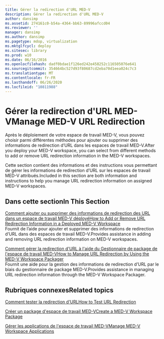 ```yaml
---
title: Gérer la redirection d'URL MED-V
description: Gérer la redirection d'URL MED-V
author: dansimp
ms.assetid: 274161c0-b54a-4364-bb63-89996afccd04
ms.reviewer: ''
manager: dansimp
ms.author: dansimp
ms.pagetype: mdop, virtualization
ms.mktglfcycl: deploy
ms.sitesec: library
ms.prod: w10
ms.date: 06/16/2016
ms.openlocfilehash: dadf0bdae1f126ed242e458252c116505076e641
ms.sourcegitcommit: 354664bc527d93f80687cd2eba70d1eea024c7c3
ms.translationtype: MT
ms.contentlocale: fr-FR
ms.lasthandoff: 06/26/2020
ms.locfileid: "10811988"
---
```

# <span data-ttu-id="8642e-103">Gérer la redirection d'URL MED-V</span><span class="sxs-lookup"><span data-stu-id="8642e-103">Manage MED-V URL Redirection</span></span>


<span data-ttu-id="8642e-104">Après le déploiement de votre espace de travail MED-V, vous pouvez choisir parmi différentes méthodes pour ajouter ou supprimer des informations de redirection d’URL dans les espaces de travail MED-V.</span><span class="sxs-lookup"><span data-stu-id="8642e-104">After you deploy your MED-V workspace, you can select from different methods to add or remove URL redirection information in the MED-V workspaces.</span></span>

<span data-ttu-id="8642e-105">Cette section contient des informations et des instructions vous permettant de gérer les informations de redirection d’URL sur les espaces de travail MED-V attribués.</span><span class="sxs-lookup"><span data-stu-id="8642e-105">Included in this section are both information and instructions to help you manage URL redirection information on assigned MED-V workspaces.</span></span>

## <span data-ttu-id="8642e-106">Dans cette section</span><span class="sxs-lookup"><span data-stu-id="8642e-106">In This Section</span></span>


<a href="" id="how-to-add-or-remove-url-redirection-information-in-a-deployed-med-v-workspace"></a>[<span data-ttu-id="8642e-107">Comment ajouter ou supprimer des informations de redirection des URL dans un espace de travail MED-V déployé</span><span class="sxs-lookup"><span data-stu-id="8642e-107">How to Add or Remove URL Redirection Information in a Deployed MED-V Workspace</span></span>](how-to-add-or-remove-url-redirection-information-in-a-deployed-med-v-workspace.md)  
<span data-ttu-id="8642e-108">Fournit de l’aide pour ajouter et supprimer des informations de redirection d’URL dans des espaces de travail MED-V.</span><span class="sxs-lookup"><span data-stu-id="8642e-108">Provides assistance in adding and removing URL redirection information on MED-V workspaces.</span></span>

<a href="" id="how-to-manage-url-redirection-by-using-the-med-v-workspace-packager"></a>[<span data-ttu-id="8642e-109">Comment gérer la redirection d'URL à l'aide du Gestionnaire de package de l'espace de travail MED-V</span><span class="sxs-lookup"><span data-stu-id="8642e-109">How to Manage URL Redirection by Using the MED-V Workspace Packager</span></span>](how-to-manage-url-redirection-by-using-the-med-v-workspace-packager.md)  
<span data-ttu-id="8642e-110">Fournit une aide pour la gestion des informations de redirection d’URL par le biais du gestionnaire de package MED-V.</span><span class="sxs-lookup"><span data-stu-id="8642e-110">Provides assistance in managing URL redirection information through the MED-V Workspace Packager.</span></span>

## <span data-ttu-id="8642e-111">Rubriques connexes</span><span class="sxs-lookup"><span data-stu-id="8642e-111">Related topics</span></span>


[<span data-ttu-id="8642e-112">Comment tester la redirection d'URL</span><span class="sxs-lookup"><span data-stu-id="8642e-112">How to Test URL Redirection</span></span>](how-to-test-url-redirection.md)

[<span data-ttu-id="8642e-113">Créer un package d'espace de travail MED-V</span><span class="sxs-lookup"><span data-stu-id="8642e-113">Create a MED-V Workspace Package</span></span>](create-a-med-v-workspace-package.md)

[<span data-ttu-id="8642e-114">Gérer les applications de l'espace de travail MED-V</span><span class="sxs-lookup"><span data-stu-id="8642e-114">Manage MED-V Workspace Applications</span></span>](manage-med-v-workspace-applications.md)

 

 





